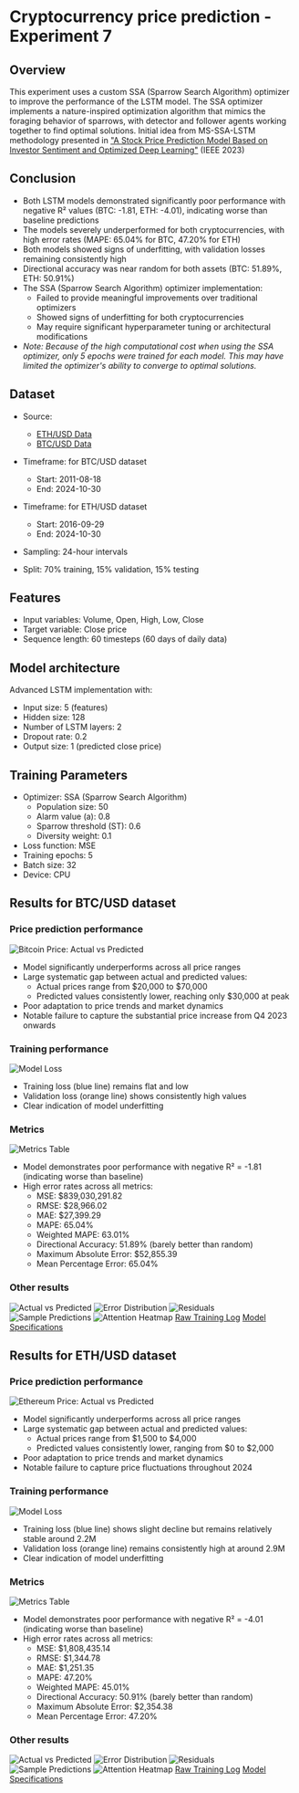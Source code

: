# Cryptocurrency price prediction - Experiment 7

## Overview

This experiment uses a custom SSA (Sparrow Search Algorithm) optimizer to improve the performance of the LSTM model. The SSA optimizer implements a nature-inspired optimization algorithm that mimics the foraging behavior of sparrows, with detector and follower agents working together to find optimal solutions. Initial idea from MS-SSA-LSTM methodology presented in ["A Stock Price Prediction Model Based on Investor Sentiment and Optimized Deep Learning"](https://ieeexplore.ieee.org/document/10130578) (IEEE 2023)

## Conclusion

- Both LSTM models demonstrated significantly poor performance with negative R² values (BTC: -1.81, ETH: -4.01), indicating worse than baseline predictions
- The models severely underperformed for both cryptocurrencies, with high error rates (MAPE: 65.04% for BTC, 47.20% for ETH)
- Both models showed signs of underfitting, with validation losses remaining consistently high
- Directional accuracy was near random for both assets (BTC: 51.89%, ETH: 50.91%)
- The SSA (Sparrow Search Algorithm) optimizer implementation:
  - Failed to provide meaningful improvements over traditional optimizers
  - Showed signs of underfitting for both cryptocurrencies
  - May require significant hyperparameter tuning or architectural modifications
- *Note: Because of the high computational cost when using the SSA optimizer, only 5 epochs were trained for each model. This may have limited the optimizer's ability to converge to optimal solutions.*

## Dataset
- Source:
  - [ETH/USD Data](https://www.kaggle.com/datasets/imranbukhari/comprehensive-ethusd-1m-data)
  - [BTC/USD Data](https://www.kaggle.com/datasets/imranbukhari/comprehensive-btcusd-1m-data)

- Timeframe: for BTC/USD dataset
  - Start: 2011-08-18
  - End: 2024-10-30
- Timeframe: for ETH/USD dataset
  - Start: 2016-09-29
  - End: 2024-10-30
- Sampling: 24-hour intervals
- Split: 70% training, 15% validation, 15% testing

## Features
- Input variables: Volume, Open, High, Low, Close
- Target variable: Close price
- Sequence length: 60 timesteps (60 days of daily data)

## Model architecture
Advanced LSTM implementation with:
- Input size: 5 (features)
- Hidden size: 128
- Number of LSTM layers: 2
- Dropout rate: 0.2
- Output size: 1 (predicted close price)

## Training Parameters
- Optimizer: SSA (Sparrow Search Algorithm)
  - Population size: 50
  - Alarm value (a): 0.8
  - Sparrow threshold (ST): 0.6
  - Diversity weight: 0.1
- Loss function: MSE
- Training epochs: 5
- Batch size: 32
- Device: CPU

## Results for BTC/USD dataset

### Price prediction performance
![Bitcoin Price: Actual vs Predicted](results/btc/time_series.png)

- Model significantly underperforms across all price ranges
- Large systematic gap between actual and predicted values:
  - Actual prices range from $20,000 to $70,000
  - Predicted values consistently lower, reaching only $30,000 at peak
- Poor adaptation to price trends and market dynamics
- Notable failure to capture the substantial price increase from Q4 2023 onwards

### Training performance
![Model Loss](results/btc/training_history.png)


- Training loss (blue line) remains flat and low
- Validation loss (orange line) shows consistently high values
- Clear indication of model underfitting

### Metrics
![Metrics Table](results/btc/metrics_table.png)

- Model demonstrates poor performance with negative R² = -1.81 (indicating worse than baseline)
- High error rates across all metrics:
  - MSE: $839,030,291.82
  - RMSE: $28,966.02
  - MAE: $27,399.29
  - MAPE: 65.04%
  - Weighted MAPE: 63.01%
  - Directional Accuracy: 51.89% (barely better than random)
  - Maximum Absolute Error: $52,855.39
  - Mean Percentage Error: 65.04%

### Other results
![Actual vs Predicted](results/btc/actual_vs_predicted.png)
![Error Distribution](results/btc/error_distribution.png)
![Residuals](results/btc/residuals.png)
![Sample Predictions](results/btc/sample_predictions.png)
![Attention Heatmap](results/btc/attention_heatmap.png)
[Raw Training Log](results/btc/training.log)
[Model Specifications](results/btc/model_specifications.txt)

## Results for ETH/USD dataset

### Price prediction performance
![Ethereum Price: Actual vs Predicted](results/eth/time_series.png)

- Model significantly underperforms across all price ranges
- Large systematic gap between actual and predicted values:
  - Actual prices range from $1,500 to $4,000
  - Predicted values consistently lower, ranging from $0 to $2,000
- Poor adaptation to price trends and market dynamics
- Notable failure to capture price fluctuations throughout 2024

### Training performance
![Model Loss](results/eth/training_history.png)

- Training loss (blue line) shows slight decline but remains relatively stable around 2.2M
- Validation loss (orange line) remains consistently high at around 2.9M
- Clear indication of model underfitting

### Metrics
![Metrics Table](results/eth/metrics_table.png)

- Model demonstrates poor performance with negative R² = -4.01 (indicating worse than baseline)
- High error rates across all metrics:
  - MSE: $1,808,435.14
  - RMSE: $1,344.78
  - MAE: $1,251.35
  - MAPE: 47.20%
  - Weighted MAPE: 45.01%
  - Directional Accuracy: 50.91% (barely better than random)
  - Maximum Absolute Error: $2,354.38
  - Mean Percentage Error: 47.20%

### Other results
![Actual vs Predicted](results/eth/actual_vs_predicted.png)
![Error Distribution](results/eth/error_distribution.png)
![Residuals](results/eth/residuals.png)
![Sample Predictions](results/eth/sample_predictions.png)
![Attention Heatmap](results/eth/attention_heatmap.png)
[Raw Training Log](results/eth/training.log)
[Model Specifications](results/eth/model_specifications.txt)